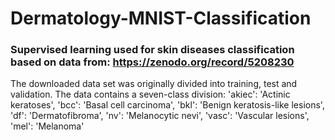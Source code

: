 # Dermatology-MNIST-Classification
### Supervised learning used for skin diseases classification based on data from: https://zenodo.org/record/5208230
The downloaded data set was originally divided into training, test and validation. The data contains a seven-class division: 'akiec': 'Actinic keratoses', 'bcc': 'Basal cell carcinoma', 'bkl': 'Benign keratosis-like lesions', 'df': 'Dermatofibroma', 'nv': 'Melanocytic nevi', 'vasc': 'Vascular lesions', 'mel': 'Melanoma'
